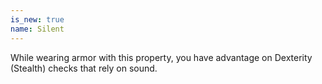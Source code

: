 ```yaml
---
is_new: true
name: Silent
---
```

While wearing armor with this property, you have advantage on Dexterity (Stealth) checks that rely on sound.